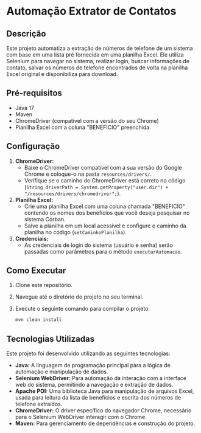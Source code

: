 # Automação Extrator de Contatos

## Descrição

Este projeto automatiza a extração de números de telefone de um sistema com base em uma lista pré fornecida em uma planilha Excel. Ele utiliza Selenium para navegar no sistema, realizar login, buscar informações de contato, salvar os números de telefone encontrados de volta na planilha Excel original e disponibiliza para download.

## Pré-requisitos

* Java 17
* Maven
* ChromeDriver (compatível com a versão do seu Chrome)
* Planilha Excel com a coluna "BENEFICIO" preenchida.

## Configuração

1.  **ChromeDriver:**
    * Baixe o ChromeDriver compatível com a sua versão do Google Chrome e coloque-o na pasta `resources/drivers/`.
    * Verifique se o caminho do ChromeDriver está correto no código (`String driverPath = System.getProperty("user.dir") + "/resources/drivers/chromedriver";`).
2.  **Planilha Excel:**
    * Crie uma planilha Excel com uma coluna chamada "BENEFICIO" contendo os nomes dos benefícios que você deseja pesquisar no sistema Corban.
    * Salve a planilha em um local acessível e configure o caminho da planilha no código (`setCaminhoPlanilha`).
3.  **Credenciais:**
    * As credenciais de login do sistema (usuário e senha) serão passadas como parâmetros para o método `executarAutomacao`.

## Como Executar

1.  Clone este repositório.
2.  Navegue até o diretório do projeto no seu terminal.
3.  Execute o seguinte comando para compilar o projeto:

    ```bash
    mvn clean install
    ```

## Tecnologias Utilizadas

Este projeto foi desenvolvido utilizando as seguintes tecnologias:

* **Java:** A linguagem de programação principal para a lógica de automação e manipulação de dados.
* **Selenium WebDriver:** Para automação da interação com a interface web do sistema, permitindo a navegação e extração de dados.
* **Apache POI:** Uma biblioteca Java para manipulação de arquivos Excel, usada para leitura da lista de benefícios e escrita dos números de telefone extraídos.
* **ChromeDriver:** O driver específico do navegador Chrome, necessário para o Selenium WebDriver interagir com o Chrome.
* **Maven:** Para gerenciamento de dependências e construção do projeto.
